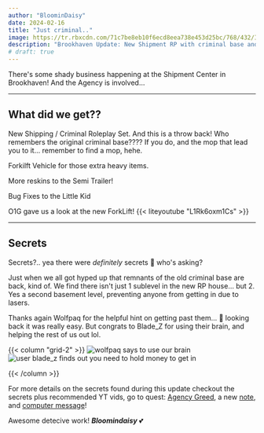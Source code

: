 ```yaml
---
author: "BloominDaisy"
date: 2024-02-16
title: "Just criminal.."
image: https://tr.rbxcdn.com/71c7be8eb10f6ecd8eea738e453d25bc/768/432/Image/Png
description: "Brookhaven Update: New Shipment RP with criminal base and secrets!"
# draft: true
---
```


There's some shady business happening at the Shipment Center in Brookhaven! And the Agency is involved...

---

## What did we get??

New Shipping / Criminal Roleplay Set. And this is a throw back! Who remembers the original criminal base???? If you do, and the mop that lead you to it... remember to find a mop, hehe.

Forkilft Vehicle for those extra heavy items.

More reskins to the Semi Trailer!

Bug Fixes to the Little Kid

O1G gave us a look at the new ForkLift!
{{< liteyoutube "L1Rk6oxm1Cs" >}}

---


## Secrets

Secrets?.. yea there were _definitely_ secrets 👀 who's asking?

Just when we all got hyped up that remnants of the old criminal base are back, kind of. We find there isn't just 1 sublevel in the new RP house... but 2. Yes a second basement level, preventing anyone from getting in due to lasers. 

Thanks again Wolfpaq for the helpful hint on getting past them... 🤣 looking back it was really easy. But congrats to Blade_Z for using their brain, and helping the rest of us out lol.

{{< column "grid-2" >}}
![wolfpaq says to use our brain](/images/bh/wolfpaq_use_brain.jpg)
![user blade_z finds out you need to hold money to get in](/images/bh/blade_z.jpg)

{{< /column >}}

For more details on the secrets found during this update checkout the secrets plus recommended YT vids, go to quest: [Agency Greed](/lore/quests/#agency-greed), a new [note](/casebook/notes/marcus/), and [computer message](/casebook/computer/agency/#money-is-everything)!


Awesome detecive work! 
_**Bloomindaisy**_ <span class="nowrap"><span class="emojify">💕</span>